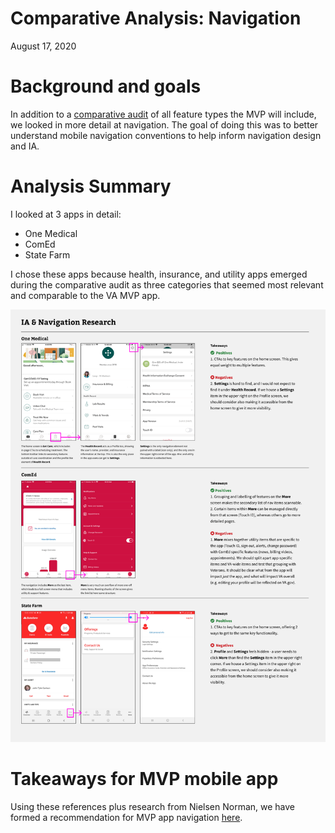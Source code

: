 # Comparative Analysis: Navigation

August 17, 2020

# Background and goals
In addition to a [comparative audit](https://github.com/department-of-veterans-affairs/va.gov-team/blob/master/products/va-mobile-app/research/ux/comparative-feature-analysis/summary.md) of all feature types the MVP will include, we looked in more detail at navigation. The goal of doing this was to better understand mobile navigation conventions to help inform navigation design and IA.


# Analysis Summary
I looked at 3 apps in detail: 
- One Medical
- ComEd
- State Farm

I chose these apps because health, insurance, and utility apps emerged during the comparative audit as three categories that seemed most relevant and comparable to the VA MVP app. 

![analysis image](https://github.com/department-of-veterans-affairs/va.gov-team/blob/master/products/va-mobile-app/research/ux/comparative-feature-analysis/Navigation-Comparative-Analysis.png)

# Takeaways for MVP mobile app
Using these references plus research from Nielsen Norman, we have formed a recommendation for MVP app navigation [here](https://github.com/department-of-veterans-affairs/va.gov-team/blob/master/products/va-mobile-app/research/ux/ux-decisions.md#1-we-think-we-should-use-a-bottom-toolbar-and-we-have-designed-a-navigation-ui).
